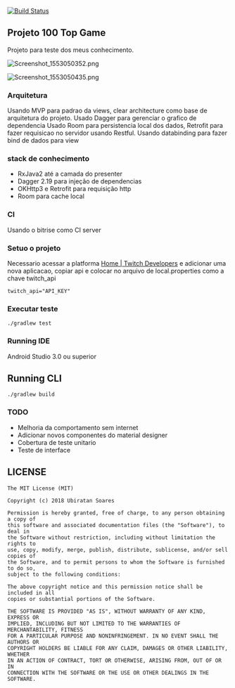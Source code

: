 [![Build Status](https://app.bitrise.io/app/8cf60b9ca019878e/status.svg?token=y0L_3dh4Ox9ADKMKJsZ7jw)](https://app.bitrise.io/app/8cf60b9ca019878e)

## Projeto 100 Top Game
Projeto para teste dos meus conhecimento.

![Screenshot_1553050352.png](:storage/41a12f74-8cc5-4c52-9d48-fb26c5d8a729/cf4703ee.png)

![Screenshot_1553050435.png](:storage/41a12f74-8cc5-4c52-9d48-fb26c5d8a729/8718c1be.png)

### Arquitetura
Usando MVP para padrao da views, clear architecture como base de arquitetura do projeto.
Usado Dagger para gerenciar o grafico de dependencia
Usado Room para persistencia local dos dados, Retrofit para fazer requisicao no servidor usando Restful.
Usando databinding para fazer bind de dados para view

### stack de conhecimento
- RxJava2 até a camada do presenter
- Dagger 2.19 para injeção de dependencias
- OKHttp3 e Retrofit para requisição http
- Room para cache local

### CI
Usando o bitrise como CI server

### Setuo o projeto
Necessario acessar a platforma [Home \| Twitch Developers](https://dev.twitch.tv/) e adicionar uma nova aplicacao, copiar api e colocar no arquivo de local.properties como a chave twitch_api

```
twitch_api="API_KEY"
```

### Executar teste

```
./gradlew test
```
### Running IDE
Android Studio 3.0 ou superior

## Running CLI
```
./gradlew build
```

### TODO 
* Melhoria da comportamento sem internet
* Adicionar novos componentes do material designer 
* Cobertura de teste unitario
* Teste de interface


## LICENSE

```
The MIT License (MIT)

Copyright (c) 2018 Ubiratan Soares

Permission is hereby granted, free of charge, to any person obtaining a copy of
this software and associated documentation files (the "Software"), to deal in
the Software without restriction, including without limitation the rights to
use, copy, modify, merge, publish, distribute, sublicense, and/or sell copies of
the Software, and to permit persons to whom the Software is furnished to do so,
subject to the following conditions:

The above copyright notice and this permission notice shall be included in all
copies or substantial portions of the Software.

THE SOFTWARE IS PROVIDED "AS IS", WITHOUT WARRANTY OF ANY KIND, EXPRESS OR
IMPLIED, INCLUDING BUT NOT LIMITED TO THE WARRANTIES OF MERCHANTABILITY, FITNESS
FOR A PARTICULAR PURPOSE AND NONINFRINGEMENT. IN NO EVENT SHALL THE AUTHORS OR
COPYRIGHT HOLDERS BE LIABLE FOR ANY CLAIM, DAMAGES OR OTHER LIABILITY, WHETHER
IN AN ACTION OF CONTRACT, TORT OR OTHERWISE, ARISING FROM, OUT OF OR IN
CONNECTION WITH THE SOFTWARE OR THE USE OR OTHER DEALINGS IN THE SOFTWARE.
```

